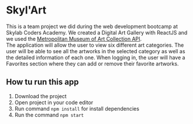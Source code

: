 # Skyl'Art

This is a team project we did during the web development bootcamp at Skylab Coders Academy. We created a Digital Art Gallery with ReactJS and we used the [Metropolitan Museum of Art Collection API](https://metmuseum.github.io/).\
The application will allow the user to view six different art categories. The user will be able to see all the artworks in the selected category as well as the detailed information of each one. When logging in, the user will have a Favorites section where they can add or remove their favorite artworks.

## How tu run this app

1. Download the project
2. Open project in your code editor
3. Run command `npm install` for install dependencies
4. Run the command `npm start`
